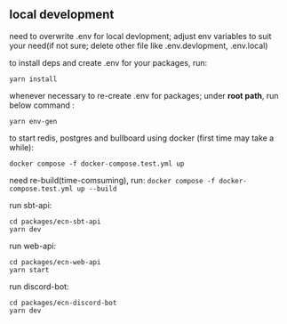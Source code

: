 ## local development


need to overwrite .env for local devlopment; adjust env variables to suit your need(if not sure; delete other file like .env.devlopment, .env.local)



to install deps and create .env for your packages, run:
```
yarn install

```

whenever necessary to re-create .env for packages; under <b>root path</b>, run below command :
```
yarn env-gen
```

to start redis, postgres and bullboard using docker (first time may take a while): 
```
docker compose -f docker-compose.test.yml up 
```

need re-build(time-comsuming), run:
 ```docker compose -f docker-compose.test.yml up --build ```

run sbt-api: 
```
cd packages/ecn-sbt-api 
yarn dev
```

run web-api: 
```
cd packages/ecn-web-api 
yarn start
```

run discord-bot: 
```
cd packages/ecn-discord-bot
yarn dev 
```
